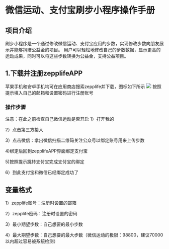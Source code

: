 # 微信运动、支付宝刷步小程序操作手册

## 项目介绍
刷步小程序是一个通过修改微信运动、支付宝应用的步数，实现修改步数向朋友展示并能够捐赠公益金的项目。
用户可以轻松地修改自己的步数数据，显示更高的运动成果，同时可以将这些步数转换为公益金，支持公益项目。


## 1.下载并注册zepplifeAPP

苹果手机和安卓手机均可在应用商店搜索zepplife并下载，图标如下所示
![](image/1.png)
按照提示填入自己的邮箱和设置密码进行注册账号

### 操作步骤
注意：在此之前检查自己微信运动是否开启
1）打开我的

2）点击第三方接入

3）点击微信：拿出微信扫描二维码关注公众号以绑定账号用来上传步数

4)绑定后回到zepplifeAPP界面绑定支付宝


5)按照提示跳转支付宝完成支付宝的绑定


6）到此支付宝和微信已经绑定成功了


## 变量格式

1）zepplife账号：注册时设置的邮箱

2）zepplife密码：注册时设置的密码

3）最小期望步数：自己想要的最小步数

4）最大期望步数：自己想要的最大步数（微信运动的极限：98800，建议70000以内超过容易被系统检测）


